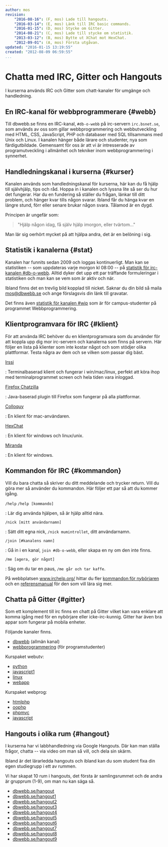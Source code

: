 ```yaml
---
author: mos
revision:
    "2016-08-16": (F, mos) Lade till hangouts.
    "2016-03-14": (E, mos) Länk till IRC basic commands.
    "2016-01-15": (D, mos) Stycke om Gitter.
    "2014-08-21": (C, mos) Lade till stycke om statistik.
    "2013-03-12": (B, mos) Bytte ut XChat mot HexChat.
    "2012-09-01": (A, mos) Första utgåvan.
updated: "2016-01-15 13:19:55"
created: "2012-08-09 06:59:55"
...
```

Chatta med IRC, Gitter och Hangouts
==================================

I kurserna används IRC och Gitter som chatt-kanaler för umgänge och handledning.



En IRC-kanal för webbprogrammerare {#webb}
--------------------------------------------------------------

Till dbwebb.se finns en IRC-kanal, `#db-o-webb` på irc-servern `irc.bsnet.se`, som används av oss som gillar webbprogrammering och webbutveckling med HTML, CSS, JavaScript, PHP och databaser med SQL tillsammans med Unix och Linux. I kanalen hänger både lärare och studenter, nya som färdigutbildade. Gemensamt för oss är att vi är intresserade av programutveckling i allmänhet och tekniker inom webbprogrammering i synnerhet. 



Handledningskanal i kurserna {#kurser}
--------------------------------------------------------------

Kanalen används som handledningskanal för kurserna, här kan du få hjälp till självhjälp, tips och råd. Hoppa in i kanalen och lyssna lite så ser du hur det fungerar. Har du en fundering så ställer du frågan, länkar till ditt problem, och hänger kvar tills någon svarar. Ibland får du hänga kvar en längre stund, förr eller senare brukar någon svara. Tålamod är en dygd.

Principen är ungefär som:

> "Hjälp någon idag, få själv hjälp imorgon, eller tvärtom..."

Man lär sig oerhört mycket på att hjälpa andra, det är en belöning i sig.



Statistik i kanalerna {#stat}
--------------------------------------------------------------

Kanalen har funnits sedan 2009 och loggas kontinuerligt. Man kan se statistiken -- som uppdateras varje morgon kl 08:00 -- på [statistik för irc-kanalen #db-o-webb](irssistats/db-o-webb.html). Alltid dyker det upp ett par träffande formuleringar i statistiken och man kan se vem som är aktiv och när. 

Ibland finns det en trevlig bild kopplad till nicket. Saknar du din bild så maila mos@dbwebb.se och ange förslagsvis din länk till gravatar.

Det finns även [statistik för kanalen #wip](irssistats/wip.html) som är för campus-studenter på programmet Webbprogrammering.



Klientprogramvara för IRC {#klient}
--------------------------------------------------------------

För att använda IRC behöver du en klientprogramvara som du använder för att koppla upp dig mor irc-servern och kanalerna som finns på servern. Här följer en lista på klienter som inte kostar något och som stödjer olika plattformar. Testa några av dem och se vilken som passar dig bäst.
 
[Irssi](http://www.irssi.org/)

: Terminalbaserad klient och fungerar i win/mac/linux, perfekt att köra ihop med terminalprogrammet screen och hela tiden vara inloggad.

[Firefox Chatzilla](https://addons.mozilla.org/en-US/firefox/addon/chatzilla/)

: Java-baserad plugin till Firefox som fungerar på alla plattformar.

[Colloquy](http://colloquy.info/)

: En klient för mac-användaren.

[HexChat](http://hexchat.org/)

: En klient för windows och linux/unix.

[Miranda](http://www.miranda-im.org/)

: En klient för windows.



Kommandon för IRC {#kommandon}
--------------------------------------------------------------

Vill du bara chatta så skriver du ditt meddelande och trycker return. Vill du göra mer så använder du kommandon. Här följer ett par så att du kommer igång.

`/help`
`/help [kommando]`

: Lär dig använda hjälpen, så är hjälp alltid nära.

`/nick [mitt användarnamn]`

: Sätt ditt egna nick, `/nick mumintrollet`, ditt användarnamn.

`/join [#kanalens namn]`

: Gå in i en kanal, `join #db-o-webb`, eller skapa en ny om den inte finns.

`/me [agera, gör något]`

: Säg om du tar en paus, `/me går och tar kaffe`.

På webbplatsen www.irchelp.org/ hittar du fler [kommandon för nybörjaren](http://www.irchelp.org/irchelp/irctutorial.html) och en [referensmanual](http://www.irchelp.org/irchelp/misc/ccosmos.html) för den som vill lära sig mer.



Chatta på Gitter {#gitter}
--------------------------------------------------------------

Som ett komplement till irc finns en chatt på Gitter vilket kan vara enklare att komma igång med för en nybörjare eller icke-irc-kunnig. Gitter har även bra appar som fungerar på mobila enheter.

Följande kanaler finns.

* [dbwebb](https://gitter.im/mosbth/dbwebb) (allmän kanal)
* [webbprogrammering](https://gitter.im/mosbth/webbprogrammering) (för programstudenter)

Kurspaket webutv:

* [python](https://gitter.im/mosbth/python)
* [javascript1](https://gitter.im/mosbth/javascript1)
* [linux](https://gitter.im/mosbth/linux)
* [webapp](https://gitter.im/mosbth/webapp)

Kurspaket webprog:

* [htmlphp](https://gitter.im/mosbth/htmlphp)
* [oophp](https://gitter.im/mosbth/oophp)
* [phpmvc](https://gitter.im/mosbth/phpmvc)
* [javascript](https://gitter.im/mosbth/javascript)



Hangouts i olika rum {#hangout}
--------------------------------------------------------------

I kurserna har vi labbhandledning via Google Hangouts. Där kan man ställa frågor, chatta -- via video om man så vill, och dela sin skärm.

Ibland är det lärarledda hangouts och ibland kan du som student fixa din egen studiegrupp i ett av rummen.

Vi har skapat 10 rum i hangouts, det första är samlingsrummet och de andra är grupprum (1-9), om man nu kan säga så.

* [dbwebb.se/hangout](https://dbwebb.se/hangout)
* [dbwebb.se/hangout1](https://dbwebb.se/hangout1)
* [dbwebb.se/hangout2](https://dbwebb.se/hangout2)
* [dbwebb.se/hangout3](https://dbwebb.se/hangout3)
* [dbwebb.se/hangout4](https://dbwebb.se/hangout4)
* [dbwebb.se/hangout5](https://dbwebb.se/hangout5)
* [dbwebb.se/hangout6](https://dbwebb.se/hangout6)
* [dbwebb.se/hangout7](https://dbwebb.se/hangout7)
* [dbwebb.se/hangout8](https://dbwebb.se/hangout8)
* [dbwebb.se/hangout9](https://dbwebb.se/hangout9)
